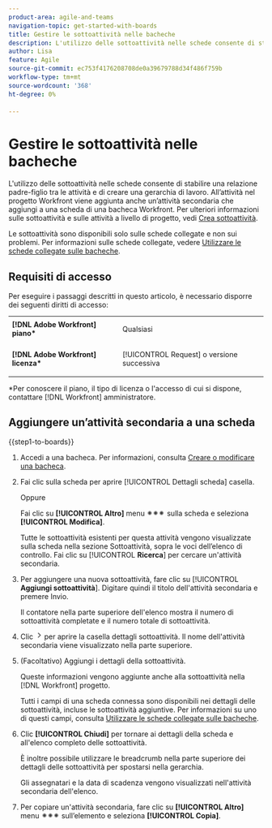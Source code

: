 ```yaml
---
product-area: agile-and-teams
navigation-topic: get-started-with-boards
title: Gestire le sottoattività nelle bacheche
description: L'utilizzo delle sottoattività nelle schede consente di stabilire una relazione padre-figlio tra le attività e di creare una gerarchia di lavoro.
author: Lisa
feature: Agile
source-git-commit: ec753f4176208708de0a39679788d34f486f759b
workflow-type: tm+mt
source-wordcount: '368'
ht-degree: 0%

---
```


# Gestire le sottoattività nelle bacheche

L&#39;utilizzo delle sottoattività nelle schede consente di stabilire una relazione padre-figlio tra le attività e di creare una gerarchia di lavoro. All’attività nel progetto Workfront viene aggiunta anche un’attività secondaria che aggiungi a una scheda di una bacheca Workfront. Per ulteriori informazioni sulle sottoattività e sulle attività a livello di progetto, vedi [Crea sottoattività](/help/quicksilver/manage-work/tasks/create-tasks/create-subtasks.md).

Le sottoattività sono disponibili solo sulle schede collegate e non sui problemi. Per informazioni sulle schede collegate, vedere [Utilizzare le schede collegate sulle bacheche](/help/quicksilver/agile/get-started-with-boards/connected-cards.md).

## Requisiti di accesso

Per eseguire i passaggi descritti in questo articolo, è necessario disporre dei seguenti diritti di accesso:

<table style="table-layout:auto"> 
 <col> 
 </col> 
 <col> 
 </col> 
 <tbody> 
  <tr> 
   <td role="rowheader"><strong>[!DNL Adobe Workfront] piano*</strong></td> 
   <td> <p>Qualsiasi</p> </td> 
  </tr> 
  <tr> 
   <td role="rowheader"><strong>[!DNL Adobe Workfront] licenza*</strong></td> 
   <td> <p>[!UICONTROL Request] o versione successiva</p> </td> 
  </tr> 
 </tbody> 
</table>

&#42;Per conoscere il piano, il tipo di licenza o l&#39;accesso di cui si dispone, contattare [!DNL Workfront] amministratore.

## Aggiungere un’attività secondaria a una scheda

{{step1-to-boards}}

1. Accedi a una bacheca. Per informazioni, consulta [Creare o modificare una bacheca](../../agile/get-started-with-boards/create-edit-board.md).
1. Fai clic sulla scheda per aprire [!UICONTROL Dettagli scheda] casella.

   Oppure

   Fai clic su **[!UICONTROL Altro]** menu ![Menu Altro](assets/more-icon-spectrum.png) sulla scheda e seleziona **[!UICONTROL Modifica]**.

   Tutte le sottoattività esistenti per questa attività vengono visualizzate sulla scheda nella sezione Sottoattività, sopra le voci dell’elenco di controllo. Fai clic su [!UICONTROL **Ricerca**] per cercare un&#39;attività secondaria.

1. Per aggiungere una nuova sottoattività, fare clic su [!UICONTROL **Aggiungi sottoattività**]. Digitare quindi il titolo dell&#39;attività secondaria e premere Invio.

   Il contatore nella parte superiore dell&#39;elenco mostra il numero di sottoattività completate e il numero totale di sottoattività.

1. Clic ![Icona Dettagli](assets/checklist-chevron.png) per aprire la casella dettagli sottoattività. Il nome dell&#39;attività secondaria viene visualizzato nella parte superiore.
1. (Facoltativo) Aggiungi i dettagli della sottoattività.

   Queste informazioni vengono aggiunte anche alla sottoattività nella [!DNL Workfront] progetto.

   Tutti i campi di una scheda connessa sono disponibili nei dettagli delle sottoattività, incluse le sottoattività aggiuntive. Per informazioni su uno di questi campi, consulta [Utilizzare le schede collegate sulle bacheche](/help/quicksilver/agile/get-started-with-boards/connected-cards.md).

1. Clic **[!UICONTROL Chiudi]** per tornare ai dettagli della scheda e all&#39;elenco completo delle sottoattività.

   È inoltre possibile utilizzare le breadcrumb nella parte superiore dei dettagli delle sottoattività per spostarsi nella gerarchia.

   Gli assegnatari e la data di scadenza vengono visualizzati nell&#39;attività secondaria dell&#39;elenco.

1. Per copiare un&#39;attività secondaria, fare clic su **[!UICONTROL Altro]** menu ![Menu Altro](assets/more-icon-spectrum.png) sull’elemento e seleziona **[!UICONTROL Copia]**.

